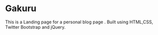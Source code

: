 # Gakuru
This is a Landing page for a personal blog page .
Built using HTML,CSS, Twitter Bootstrap and jQuery.
